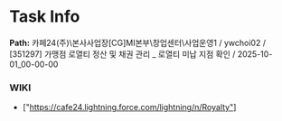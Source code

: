 # Task Info

**Path:** 카페24(주)\본사사업장\[CG]MI본부\창업센터\사업운영1 / ywchoi02 / [351297] 가맹점 로열티 정산 및 채권 관리 _ 로열티 미납 지점 확인 / 2025-10-01_00-00-00

### WIKI
- ["https://cafe24.lightning.force.com/lightning/n/Royalty"]

